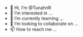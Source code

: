 - 👋 Hi, I’m @TunahnR
- 👀 I’m interested in ...
- 🌱 I’m currently learning .,.
- 💞️ I’m looking to collaborate on ...
- 📫 How to reach me ...

<!---
TunahnR/TunahnR is a ✨ special ✨ repository because its `README.md` (this file) appears on your GitHub profile.
You can click the Preview link to take a look at your changes.
--->
